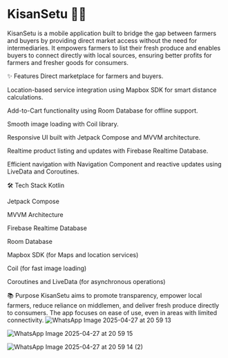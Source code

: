 # KisanSetu 🚜📱

KisanSetu is a mobile application built to bridge the gap between farmers and buyers by providing direct market access without the need for intermediaries. It empowers farmers to list their fresh produce and enables buyers to connect directly with local sources, ensuring better profits for farmers and fresher goods for consumers.

✨ Features
Direct marketplace for farmers and buyers.

Location-based service integration using Mapbox SDK for smart distance calculations.

Add-to-Cart functionality using Room Database for offline support.

Smooth image loading with Coil library.

Responsive UI built with Jetpack Compose and MVVM architecture.

Realtime product listing and updates with Firebase Realtime Database.

Efficient navigation with Navigation Component and reactive updates using LiveData and Coroutines.

🛠️ Tech Stack
Kotlin

Jetpack Compose

MVVM Architecture

Firebase Realtime Database

Room Database

Mapbox SDK (for Maps and location services)

Coil (for fast image loading)

Coroutines and LiveData (for asynchronous operations)

📚 Purpose
KisanSetu aims to promote transparency, empower local farmers, reduce reliance on middlemen, and deliver fresh produce directly to consumers. The app focuses on ease of use, even in areas with limited connectivity.
![WhatsApp Image 2025-04-27 at 20 59 13](https://github.com/user-attachments/assets/c6ec6b84-23a2-47f5-aea7-8efdc8ea4373)

![WhatsApp Image 2025-04-27 at 20 59 15](https://github.com/user-attachments/assets/583be5ce-6347-4c11-9763-fbc6cd21c9ff)

![WhatsApp Image 2025-04-27 at 20 59 14 (2)](https://github.com/user-attachments/assets/5770a3ef-bf41-494e-b53f-faa983653449)



